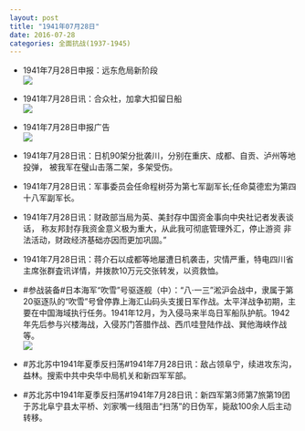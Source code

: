 ```yaml
---
layout: post
title: "1941年07月28日"
date: 2016-07-28
categories: 全面抗战(1937-1945)
---
```


<meta name="referrer" content="no-referrer" />

- 1941年7月28日申报：远东危局新阶段 <br/><img src="https://ww2.sinaimg.cn/large/aca367d8jw1f6a0nd3107j20pa0ygwzw.jpg" />

- 1941年7月28日讯：合众社，加拿大扣留日船 <br/><img src="https://ww4.sinaimg.cn/large/aca367d8jw1f69yx05tp7j20bd06v3zg.jpg" />

- 1941年7月28日申报广告 <br/><img src="https://ww1.sinaimg.cn/large/aca367d8jw1f69x6ikc32j20pg0gudlg.jpg" />

- 1941年7月28日讯：日机90架分批袭川，分别在重庆、成都、自贡、泸州等地投弹， 被我军在璧山击落二架，多架受伤。 

- 1941年7月28日讯：军事委员会任命程树芬为第七军副军长;任命莫德宏为第四十八军副军长。 

- 1941年7月28日讯：财政部当局为英、美封存中国资金事向中央社记者发表谈话， 称友邦封存我资金意义极为重大，从此我可彻底管理外汇，停止游资 非法活动，财政经济基础亦因而更加巩固。” 

- 1941年7月28日讯：蒋介石以成都等地屡遭日机袭击，灾情严重，特电四川省主席张群査讯详情，并拨款10万元交张转发，以资救恤。 

- #参战装备#日本海军“吹雪”号驱逐舰（中）：“八·一三”淞沪会战中，隶属于第20驱逐队的“吹雪”号曾停靠上海汇山码头支援日军作战。太平洋战争初期，主要在中国海域执行任务。1941年12月，为入侵马来半岛日军船队护航。1942年先后参与兴楼海战，入侵苏门答腊作战、西爪哇登陆作战、巽他海峡作战等。 <br/><img src="https://ww4.sinaimg.cn/large/aca367d8jw1f69e43kws1j20ci0crwgz.jpg" />

- #苏北苏中1941年夏季反扫荡#1941年7月28日讯：敌占领阜宁，续进攻东沟，益林。搜索中共中央华中局机关和新四军军部。 

- #苏北苏中1941年夏季反扫荡#1941年7月28日讯：新四军第3师第7旅第19团于苏北阜宁县太平桥、刘家嘴一线阻击“扫荡”的日伪军，毙敌100余人后主动转移。 

